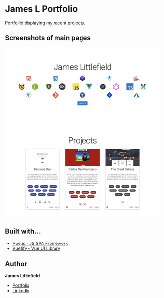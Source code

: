 # James L Portfolio

Portfoilio displaying my recent projects.

## Screenshots of main pages
![portTop](assets/appImages/portTop.png)
![portBottom](assets/appImages/portBottom.png)

## Built with...

* [Vue.js - JS SPA Framework](https://vuejs.org/)
* [Vuetify - Vue UI Library](https://vuetifyjs.com/en/)

## Author

**James Littlefield**
* [Portfolio](https://www.jameslittlefield.net/)
* [LinkedIn](https://www.linkedin.com/in/james-littlefield-93037713b/)
